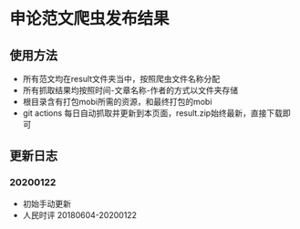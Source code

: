 # 申论范文爬虫发布结果

## 使用方法

- 所有范文均在result文件夹当中，按照爬虫文件名称分配
- 所有抓取结果均按照时间-文章名称-作者的方式以文件夹存储
- 根目录含有打包mobi所需的资源，和最终打包的mobi
- git actions 每日自动抓取并更新到本页面，result.zip始终最新，直接下载即可

## 更新日志

### 20200122
- 初始手动更新
- 人民时评 20180604-20200122
